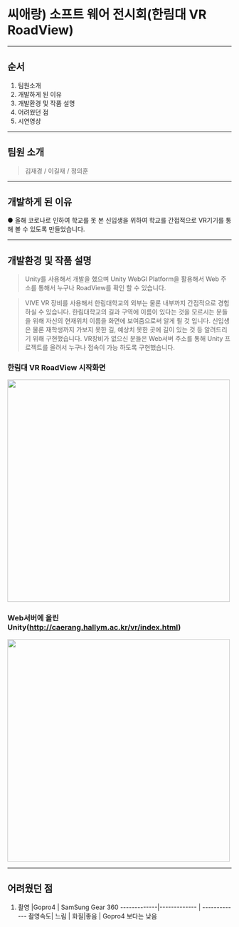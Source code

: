 # 씨애랑) 소프트 웨어 전시회(한림대 VR RoadView)
--------------------------
## 순서
1. 팀원소개
2. 개발하게 된 이유
3. 개발환경 및 작품 설명
4. 어려웠던 점
5. 시연영상
--------------------------

## 팀원 소개
> 김재경 / 이길재 / 정의훈

--------------------------

## 개발하게 된 이유
● 올해 코로나로 인하여 학교를 못 본 신입생을 위하여 학교를 간접적으로 VR기기를 통해 볼 수 있도록 만들었습니다.

--------------------------

## 개발환경 및 작품 설명
> Unity를 사용해서 개발을 했으며 Unity WebGl Platform을 활용해서 Web 주소를 통해서 누구나 RoadView를 확인 할 수 있습니다.

> VIVE VR 장비를 사용해서 한림대학교의 외부는 물론 내부까지 간접적으로 경험하실 수 있습니다. 한림대학교의 길과 구역에 이름이 있다는 것을 모르시는 분들을 위해 자신의 현재위치 이름을
화면에 보여줌으로써 알게 될 것 입니다. 신입생은 물론 재학생까지 가보지 못한 길, 예상치 못한 곳에 길이 있는 것 등 알려드리기 위해 구현했습니다. VR장비가 없으신 분들은 Web서버 주소를 통해 Unity 프로젝트를 올려서 누구나 접속이 가능 하도록 구현했습니다.

### 한림대 VR RoadView 시작화면
<img width = "500" src = "https://user-images.githubusercontent.com/58055104/100534621-4028f600-3254-11eb-88e8-25936242dfe8.png">
  
### Web서버에 올린 Unity(http://caerang.hallym.ac.kr/vr/index.html)
<img width ="500" src = "https://user-images.githubusercontent.com/58055104/100530191-21b20300-3232-11eb-9ba5-d924a6d0566e.png" >

--------------------------

## 어려웠던 점
1. 촬영
              |Gopro4  | SamSung Gear 360
 -------------|------------- | -------------
 촬영속도| 느림  | 
 화질|좋음  | Gopro4 보다는 낮음

